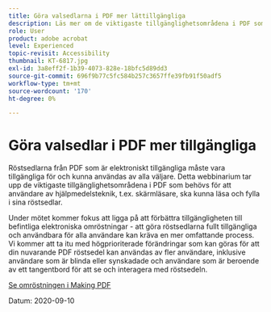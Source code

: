 ```yaml
---
title: Göra valsedlarna i PDF mer lättillgängliga
description: Läs mer om de viktigaste tillgänglighetsområdena i PDF som behövs för att användare av hjälpmedelstekniker, t.ex. skärmläsare, ska kunna läsa och genomföra sina omröstningar
role: User
product: adobe acrobat
level: Experienced
topic-revisit: Accessibility
thumbnail: KT-6817.jpg
exl-id: 3a8eff2f-1b39-4073-828e-18bfc5d89dd3
source-git-commit: 696f9b77c5fc584b257c3657ffe39fb91f50adf5
workflow-type: tm+mt
source-wordcount: '170'
ht-degree: 0%

---
```


# Göra valsedlar i PDF mer tillgängliga

Röstsedlarna från PDF som är elektroniskt tillgängliga måste vara tillgängliga för och kunna användas av alla väljare. Detta webbinarium tar upp de viktigaste tillgänglighetsområdena i PDF som behövs för att användare av hjälpmedelsteknik, t.ex. skärmläsare, ska kunna läsa och fylla i sina röstsedlar.

Under mötet kommer fokus att ligga på att förbättra tillgängligheten till befintliga elektroniska omröstningar - att göra röstsedlarna fullt tillgängliga och användbara för alla användare kan kräva en mer omfattande process. Vi kommer att ta itu med högprioriterade förändringar som kan göras för att din nuvarande PDF röstsedel kan användas av fler användare, inklusive användare som är blinda eller synskadade och användare som är beroende av ett tangentbord för att se och interagera med röstsedeln.

[Se omröstningen i Making PDF](https://event.on24.com/wcc/r/2620020/599427B9BC7DA6BB34A4D46EB0EB1F63)

Datum: 2020-09-10